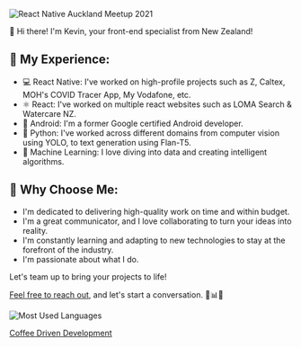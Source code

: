 ![React Native Auckland Meetup 2021](https://coffeedrivendevelopment.co.nz/static/media/HeaderImage.b279754e761511df9975.png)

👋 Hi there! I'm Kevin, your front-end specialist from New Zealand!

## 🚀 My Experience:

- 💻 React Native: I've worked on high-profile projects such as Z, Caltex, MOH's COVID Tracer App, My Vodafone, etc.
- ⚛️ React: I've worked on multiple react websites such as LOMA Search & Watercare NZ.
- 📱 Android: I'm a former Google certified Android developer.
- 🐍 Python: I've worked across different domains from computer vision using YOLO, to text generation using Flan-T5.
- 🤖 Machine Learning: I love diving into data and creating intelligent algorithms.

## 🔧 Why Choose Me:

- I'm dedicated to delivering high-quality work on time and within budget.
- I'm a great communicator, and I love collaborating to turn your ideas into reality.
- I'm constantly learning and adapting to new technologies to stay at the forefront of the industry.
- I'm passionate about what I do.

Let's team up to bring your projects to life!

[Feel free to reach out](mailto:kevin@appz4u.co.nz), and let's start a conversation. 🚀📊📱

![Most Used Languages](https://github-readme-stats.vercel.app/api/top-langs/?username=akiwarheit&layout=compact)

[Coffee Driven Development](https://coffeedrivendevelopment.co.nz)


